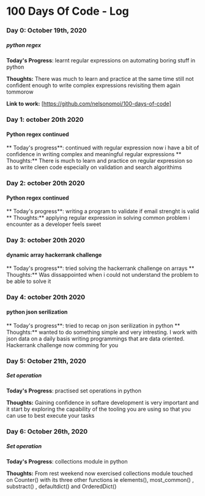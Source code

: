 # 100 Days Of Code - Log

### Day 0: October 19th, 2020
##### python regex

**Today's Progress**: learnt regular expressions on automating boring stuff in python

**Thoughts:** There was much to learn and practice at the same time still not confident enough to write complex expressions revisiting them again tommorow

**Link to work:** [https://github.com/nelsonomoi/100-days-of-code]

### Day 1: october 20th 2020
#### Python regex continued
** Today's progress**: continued with regular expression now i have a bit of confidence in writing complex and meaningful regular expressions
** Thoughts:** There is much to learn and practice on regular expression so as to write cleen code especially on validation and search algorithims

### Day 2: october 20th 2020
#### Python regex continued
** Today's progress**: writing a program to validate if email strenght is valid
** Thoughts:** applying regular expression in solving common problem i encounter as a developer feels sweet

### Day 3: october 20th 2020
#### dynamic array hackerrank challenge
** Today's progress**: tried solving the hackerrank challenge on arrays
** Thoughts:** Was dissappointed when i could not understand the problem to be able to solve it

### Day 4: october 20th 2020
#### python json serilization
** Today's progress**: tried to recap on json serilization in python
** Thoughts:** wanted to do something simple and very intresting. I work with json data on a daily basis writing programmings 
that are data oriented. Hackerrank challenge now comming for you

### Day 5: October 21th, 2020
##### Set operation

**Today's Progress**: practised set operations in python

**Thoughts:** Gaining confidence in softare development is very important and it start by exploring the capability of the tooling you are using so that you can use to best execute your tasks

### Day 6: October 26th, 2020
##### Set operation

**Today's Progress**: collections module in python

**Thoughts:** From rest weekend now exercised collections module touched on Counter() with its three other functions ie elements(), most_common() , substract() , defaultdict() and OrderedDict()

